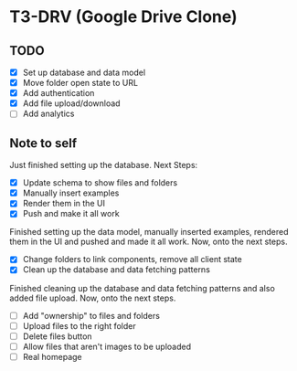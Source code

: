 # T3-DRV (Google Drive Clone)

## TODO

- [x] Set up database and data model
- [x] Move folder open state to URL
- [x] Add authentication
- [x] Add file upload/download
- [ ] Add analytics

## Note to self

Just finished setting up the database. Next Steps:

- [x] Update schema to show files and folders
- [x] Manually insert examples
- [x] Render them in the UI
- [x] Push and make it all work

Finished setting up the data model, manually inserted examples, rendered them in the UI and pushed and made it all work. Now, onto the next steps.

- [x] Change folders to link components, remove all client state
- [x] Clean up the database and data fetching patterns

Finished cleaning up the database and data fetching patterns and also added file upload. Now, onto the next steps.

- [ ] Add "ownership" to files and folders
- [ ] Upload files to the right folder
- [ ] Delete files button
- [ ] Allow files that aren't images to be uploaded
- [ ] Real homepage
